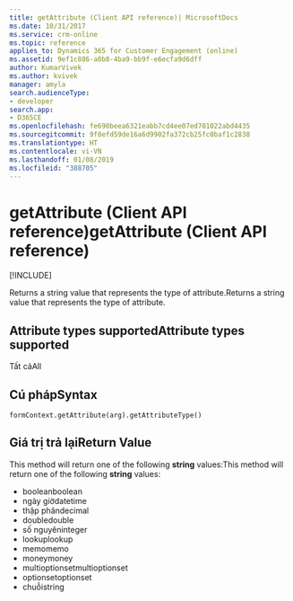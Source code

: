 ```yaml
---
title: getAttribute (Client API reference)| MicrosoftDocs
ms.date: 10/31/2017
ms.service: crm-online
ms.topic: reference
applies_to: Dynamics 365 for Customer Engagement (online)
ms.assetid: 9ef1c886-a0b8-4ba9-bb9f-e6ecfa9d6dff
author: KumarVivek
ms.author: kvivek
manager: amyla
search.audienceType:
- developer
search.app:
- D365CE
ms.openlocfilehash: fe690beea6321eabb7cd4ee07ed701022abd4435
ms.sourcegitcommit: 9f0efd59de16a6d9902fa372cb25fc0baf1c2838
ms.translationtype: HT
ms.contentlocale: vi-VN
ms.lasthandoff: 01/08/2019
ms.locfileid: "388705"
---
```

# <a name="getattribute-client-api-reference"></a><span data-ttu-id="c0a23-102">getAttribute (Client API reference)</span><span class="sxs-lookup"><span data-stu-id="c0a23-102">getAttribute (Client API reference)</span></span>

[!INCLUDE[](../../../../includes/cc_applies_to_update_9_0_0.md)]

<span data-ttu-id="c0a23-103">Returns a string value that represents the type of attribute.</span><span class="sxs-lookup"><span data-stu-id="c0a23-103">Returns a string value that represents the type of attribute.</span></span> 

## <a name="attribute-types-supported"></a><span data-ttu-id="c0a23-104">Attribute types supported</span><span class="sxs-lookup"><span data-stu-id="c0a23-104">Attribute types supported</span></span>

<span data-ttu-id="c0a23-105">Tất cả</span><span class="sxs-lookup"><span data-stu-id="c0a23-105">All</span></span>

## <a name="syntax"></a><span data-ttu-id="c0a23-106">Cú pháp</span><span class="sxs-lookup"><span data-stu-id="c0a23-106">Syntax</span></span>

`formContext.getAttribute(arg).getAttributeType()`

## <a name="return-value"></a><span data-ttu-id="c0a23-107">Giá trị trả lại</span><span class="sxs-lookup"><span data-stu-id="c0a23-107">Return Value</span></span>

<span data-ttu-id="c0a23-108">This method will return one of the following **string** values:</span><span class="sxs-lookup"><span data-stu-id="c0a23-108">This method will return one of the following **string** values:</span></span>

- <span data-ttu-id="c0a23-109">boolean</span><span class="sxs-lookup"><span data-stu-id="c0a23-109">boolean</span></span>
- <span data-ttu-id="c0a23-110">ngày giờ</span><span class="sxs-lookup"><span data-stu-id="c0a23-110">datetime</span></span>
- <span data-ttu-id="c0a23-111">thập phân</span><span class="sxs-lookup"><span data-stu-id="c0a23-111">decimal</span></span>
- <span data-ttu-id="c0a23-112">double</span><span class="sxs-lookup"><span data-stu-id="c0a23-112">double</span></span>
- <span data-ttu-id="c0a23-113">số nguyên</span><span class="sxs-lookup"><span data-stu-id="c0a23-113">integer</span></span>
- <span data-ttu-id="c0a23-114">lookup</span><span class="sxs-lookup"><span data-stu-id="c0a23-114">lookup</span></span>
- <span data-ttu-id="c0a23-115">memo</span><span class="sxs-lookup"><span data-stu-id="c0a23-115">memo</span></span>
- <span data-ttu-id="c0a23-116">money</span><span class="sxs-lookup"><span data-stu-id="c0a23-116">money</span></span>
- <span data-ttu-id="c0a23-117">multioptionset</span><span class="sxs-lookup"><span data-stu-id="c0a23-117">multioptionset</span></span>
- <span data-ttu-id="c0a23-118">optionset</span><span class="sxs-lookup"><span data-stu-id="c0a23-118">optionset</span></span>
- <span data-ttu-id="c0a23-119">chuỗi</span><span class="sxs-lookup"><span data-stu-id="c0a23-119">string</span></span>
